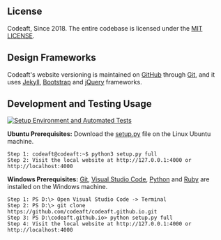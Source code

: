 ## License
Codeaft, Since 2018. The entire codebase is licensed under the [MIT LICENSE][cidzdngz].

## Design Frameworks

Codeaft's website versioning is maintained on [GitHub][cidezvdy] through [Git][cidzyzav], and it uses [Jekyll][cidwwvga], [Bootstrap][cidzuddz] and [jQuery][cidddcia] frameworks. 

## Development and Testing Usage

[![Setup Environment and Automated Tests](https://github.com/codeaft/codeaft.github.io/actions/workflows/pipeline.yml/badge.svg?branch=main)](https://github.com/codeaft/codeaft.github.io/actions/workflows/pipeline.yml)

**Ubuntu Prerequisites:** Download the [setup.py][cidzgwel] file on the Linux Ubuntu machine.
```
Step 1: codeaft@codeaft:~$ python3 setup.py full
Step 2: Visit the local website at http://127.0.0.1:4000 or http://localhost:4000
```
**Windows Prerequisites:** [Git][cidzyzav], [Visual Studio Code][cidkcqso], [Python][cidxadth] and [Ruby][cidzrvdq] are installed on the Windows machine.
```
Step 1: PS D:\> Open Visual Studio Code -> Terminal
Step 2: PS D:\> git clone https://github.com/codeaft/codeaft.github.io.git
Step 3: PS D:\codeaft.github.io> python setup.py full
Step 4: Visit the local website at http://127.0.0.1:4000 or http://localhost:4000
```

[cidezvdy]: https://github.com
[cidzuddz]: https://getbootstrap.com
[cidddcia]: https://jquery.com
[cidwwvga]: https://jekyllrb.com
[cidzyzav]: https://git-scm.com
[cidxadth]: https://www.python.org
[cidzrvdq]: https://rubyinstaller.org/downloads
[cidkcqso]: https://code.visualstudio.com
[cidzdngz]: https://github.com/codeaft/codeaft.github.io?tab=MIT-1-ov-file
[cidzgwel]: https://github.com/codeaft/codeaft.github.io/blob/main/setup.py